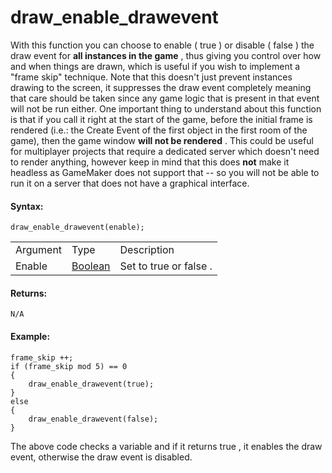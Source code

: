 # draw_enable_drawevent

With this function you can choose to enable ( true ) or disable ( false
) the draw event for **all instances in the game** , thus giving you
control over how and when things are drawn, which is useful if you wish
to implement a "frame skip" technique. Note that this doesn't just
prevent instances drawing to the screen, it suppresses the draw event
completely meaning that care should be taken since any game logic that
is present in that event will not be run either. One important thing to
understand about this function is that if you call it right at the start
of the game, before the initial frame is rendered (i.e.: the Create
Event of the first object in the first room of the game), then the game
window **will not be rendered** . This could be useful for multiplayer
projects that require a dedicated server which doesn't need to render
anything, however keep in mind that this does **not** make it headless
as GameMaker does not support that -- so you will not be able to run it
on a server that does not have a graphical interface.

#### Syntax:

``` gml
draw_enable_drawevent(enable);
```

|          |                                                                         |                            |
|----------|-------------------------------------------------------------------------|----------------------------|
| Argument | Type                                                                    | Description                |
| Enable   |  [Boolean](../../../../GameMaker_Language/GML_Overview/Data_Types)  | Set to true or false .     |

#### Returns:

``` gml
N/A
```

#### Example:

``` gml
frame_skip ++;
if (frame_skip mod 5) == 0
{
    draw_enable_drawevent(true);
}
else
{
    draw_enable_drawevent(false);
}
```

The above code checks a variable and if it returns true , it enables the
draw event, otherwise the draw event is disabled.
